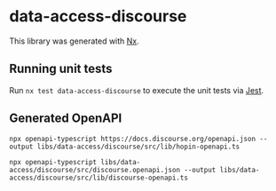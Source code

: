 # data-access-discourse

This library was generated with [Nx](https://nx.dev).

## Running unit tests

Run `nx test data-access-discourse` to execute the unit tests via [Jest](https://jestjs.io).

## Generated OpenAPI

 ```
 npx openapi-typescript https://docs.discourse.org/openapi.json --output libs/data-access/discourse/src/lib/hopin-openapi.ts
```

```
npx openapi-typescript libs/data-access/discourse/src/discourse.openapi.json --output libs/data-access/discourse/src/lib/discourse-openapi.ts
```